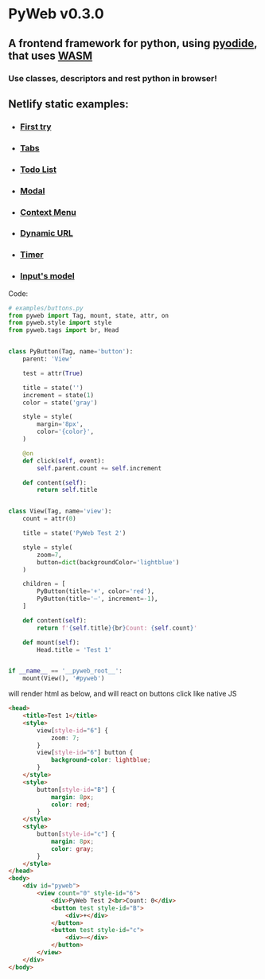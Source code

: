 # PyWeb v0.3.0

## A frontend framework for python, using [pyodide](https://pyodide.org/), that uses [WASM](https://webassembly.org/)
### Use classes, descriptors and rest python in browser!

## Netlify static examples:
- ### [First try](https://pyweb.netlify.app/examples/buttons)
- ### [Tabs](https://pyweb.netlify.app/examples/)
- ### [Todo List](https://pyweb.netlify.app/examples/todos)
- ### [Modal](https://pyweb.netlify.app/examples/modal)
- ### [Context Menu](https://pyweb.netlify.app/examples/context-menu)
- ### [Dynamic URL](https://pyweb.netlify.app/examples/dynamic-url)
- ### [Timer](https://pyweb.netlify.app/examples/timer)
- ### [Input's model](https://pyweb.netlify.app/examples/text-sync)

Code:
```python
# examples/buttons.py
from pyweb import Tag, mount, state, attr, on
from pyweb.style import style
from pyweb.tags import br, Head


class PyButton(Tag, name='button'):
    parent: 'View'

    test = attr(True)

    title = state('')
    increment = state(1)
    color = state('gray')

    style = style(
        margin='8px',
        color='{color}',
    )

    @on
    def click(self, event):
        self.parent.count += self.increment

    def content(self):
        return self.title


class View(Tag, name='view'):
    count = attr(0)

    title = state('PyWeb Test 2')

    style = style(
        zoom=7,
        button=dict(backgroundColor='lightblue')
    )

    children = [
        PyButton(title='+', color='red'),
        PyButton(title='–', increment=-1),
    ]

    def content(self):
        return f'{self.title}{br}Count: {self.count}'

    def mount(self):
        Head.title = 'Test 1'


if __name__ == '__pyweb_root__':
    mount(View(), '#pyweb')


```
will render html as below, and will react on buttons click like native JS
```html
<head>
    <title>Test 1</title>
    <style>
        view[style-id="6"] {
            zoom: 7;
        }
        view[style-id="6"] button {
            background-color: lightblue;
        }
    </style>
    <style>
        button[style-id="B"] {
            margin: 8px;
            color: red;
        }
    </style>
    <style>
        button[style-id="c"] {
            margin: 8px;
            color: gray;
        }
    </style>
</head>
<body>
    <div id="pyweb">
        <view count="0" style-id="6">
            <div>PyWeb Test 2<br>Count: 0</div>
            <button test style-id="B">
                <div>+</div>
            </button>
            <button test style-id="c">
                <div>–</div>
            </button>
        </view>
    </div>
</body>
```
